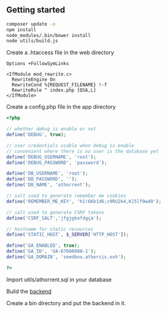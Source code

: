 ## Getting started

``` sh
composer update -o
npm install
node_modules/.bin/bower install
node utils/build.js
```

Create a .htaccess file in the web directory
``` htaccess
Options +FollowSymLinks

<IfModule mod_rewrite.c>
  RewriteEngine On
  RewriteCond %{REQUEST_FILENAME} !-f
  RewriteRule ^ index.php [QSA,L]
</IfModule>
```

Create a config.php file in the app directory
``` php
<?php

// whether debug is enable or not
define('DEBUG', true);

// user credentials usable when debug is enable
// convenient where there is no user is the database yet
define('DEBUG_USERNAME', 'root');
define('DEBUG_PASSWORD', 'password');

define('DB_USERNAME', 'root');
define('DB_PASSWORD', '');
define('DB_NAME', 'athorrent');

// salt used to generate remember me cookies
define('REMEMBER_ME_KEY', 'h1!6Kb1d6;c9RU2k4,K]5lf9w40');

// salt used to generate CSRF tokens
define('CSRF_SALT','jfgjgkofdgçà');

// hostname for static resources
define('STATIC_HOST', $_SERVER['HTTP_HOST']);

define('GA_ENABLED', true);
define('GA_ID', 'UA-67608080-1');
define('GA_DOMAIN', 'seedbox.athorcis.ovh');

?>
```

Import utils/athorrent.sql in your database

Build the [backend](https://github.com/Athorcis/athorrent-backend)

Create a bin directory and put the backend in it.
